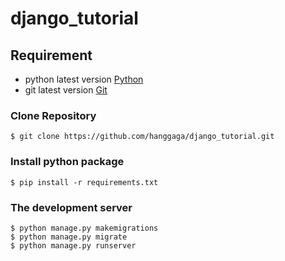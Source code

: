 # django_tutorial

## Requirement
- python latest version [Python](https://www.python.org/)
- git latest version [Git](https://git-scm.com/)
### Clone Repository
```
$ git clone https://github.com/hanggaga/django_tutorial.git
```
### Install python package
```
$ pip install -r requirements.txt
```
### The development server
```
$ python manage.py makemigrations
$ python manage.py migrate
$ python manage.py runserver
```
